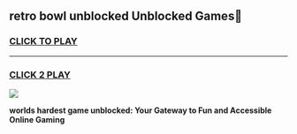 
## retro bowl unblocked Unblocked Games👋
<h3>
<a href="https://premium.freeplayer.one?title=retro_bowl_unblocked&ref=16F">CLICK TO PLAY</a></h3>
<hr>

<h3>
<a href="https://premium.freeplayer.one?title=retro_bowl_unblocked&ref=16F">CLICK 2 PLAY</a>
  
</h3>

<a href="https://premium.freeplayer.one?title=retro_bowl_unblocked&ref=16F/"><img src="https://clearcache.store/games.png"></a>


**worlds hardest game unblocked: Your Gateway to Fun and Accessible Online Gaming**
